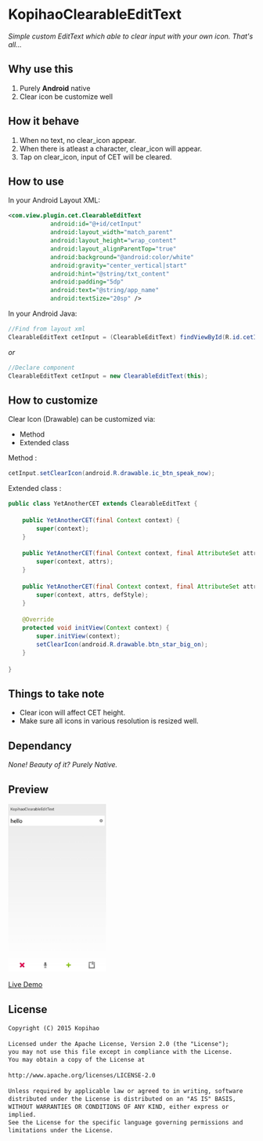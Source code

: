 # KopihaoClearableEditText

_Simple custom EditText which able to clear input with your own icon.
That's all..._

## Why use this
1. Purely **Android** native
2. Clear icon be customize well


## How it behave
1. When no text, no clear_icon appear.
2. When there is atleast a character, clear_icon will appear.
3. Tap on clear_icon, input of CET will be cleared.


## How to use

In your Android Layout XML:
``` xml
<com.view.plugin.cet.ClearableEditText
            android:id="@+id/cetInput"
            android:layout_width="match_parent"
            android:layout_height="wrap_content"
            android:layout_alignParentTop="true"
            android:background="@android:color/white"
            android:gravity="center_vertical|start"
            android:hint="@string/txt_content"
            android:padding="5dp"
            android:text="@string/app_name"
            android:textSize="20sp" />
```

In your Android Java:
```java
//Find from layout xml
ClearableEditText cetInput = (ClearableEditText) findViewById(R.id.cetInput);

```
_or_

 ```java
//Declare component
ClearableEditText cetInput = new ClearableEditText(this);
```

## How to customize

Clear Icon (Drawable) can be customized via:

* Method
* Extended class

Method :
```java
cetInput.setClearIcon(android.R.drawable.ic_btn_speak_now);
```

Extended class :
```java
public class YetAnotherCET extends ClearableEditText {

	public YetAnotherCET(final Context context) {
		super(context);
	}

	public YetAnotherCET(final Context context, final AttributeSet attrs) {
		super(context, attrs);
	}

	public YetAnotherCET(final Context context, final AttributeSet attrs, final int defStyle) {
		super(context, attrs, defStyle);
	}

	@Override
	protected void initView(Context context) {
		super.initView(context);
		setClearIcon(android.R.drawable.btn_star_big_on);
	}

}
```

## Things to take note
- Clear icon will affect CET height.
- Make sure all icons in various resolution is resized well.


## Dependancy

_None! Beauty of it? Purely Native._

## Preview

<img src="assets/preview/preview.jpeg" alt="Preview1" width="200"/>

[Live Demo](https://appetize.io/app/cat5zgd7yww090z46uwb56z2f8?device=nexus5&scale=75&orientation=portrait)



## License

```
Copyright (C) 2015 Kopihao

Licensed under the Apache License, Version 2.0 (the "License");
you may not use this file except in compliance with the License.
You may obtain a copy of the License at

http://www.apache.org/licenses/LICENSE-2.0

Unless required by applicable law or agreed to in writing, software
distributed under the License is distributed on an "AS IS" BASIS,
WITHOUT WARRANTIES OR CONDITIONS OF ANY KIND, either express or implied.
See the License for the specific language governing permissions and
limitations under the License.
```
